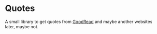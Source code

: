 # Quotes

A small library to get quotes from [GoodRead](https://www.goodreads.com/quotes) and maybe another websites later, maybe not.